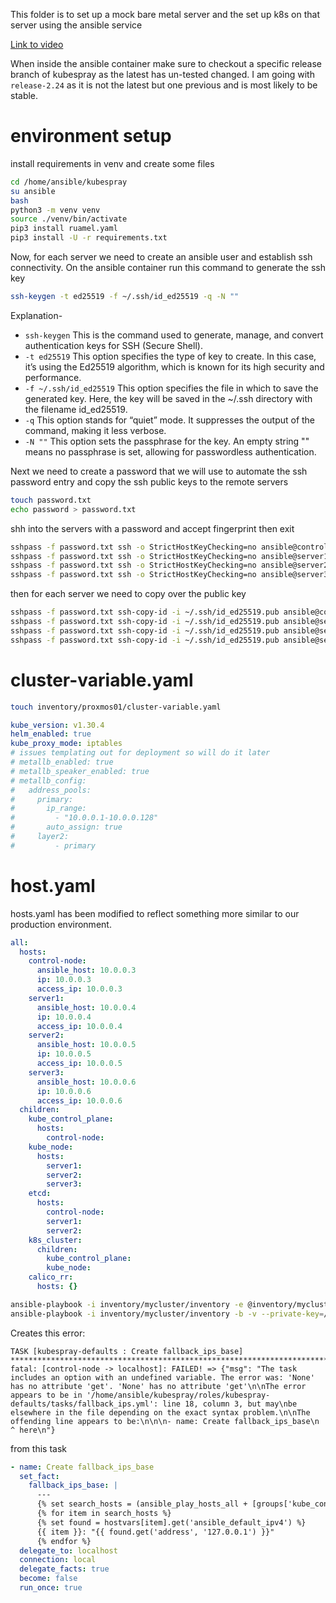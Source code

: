 This folder is to set up a mock bare metal server and the set up k8s on that server using the ansible service

[Link to video](https://youtu.be/lvkpIoySt3U?si=JL0AErUN3QxRSDw0)

When inside the ansible container make sure to checkout a specific release branch of kubespray as the latest has un-tested changed.
I am going with `release-2.24` as it is not the latest but one previous and is most likely to be stable.

# environment setup
install requirements in venv and create some files

```bash
cd /home/ansible/kubespray
su ansible
bash
python3 -m venv venv
source ./venv/bin/activate
pip3 install ruamel.yaml
pip3 install -U -r requirements.txt
```

Now, for each server we need to create an ansible user and establish ssh connectivity. 
On the ansible container run this command to generate the ssh key

```bash
ssh-keygen -t ed25519 -f ~/.ssh/id_ed25519 -q -N ""
```
Explanation-
- `ssh-keygen` This is the command used to generate, manage, and convert authentication keys for SSH (Secure Shell).
- `-t ed25519` This option specifies the type of key to create. In this case, it’s using the Ed25519 algorithm, which is known for its high security and performance.
- `-f ~/.ssh/id_ed25519` This option specifies the file in which to save the generated key. Here, the key will be saved in the ~/.ssh directory with the filename id_ed25519.
- `-q` This option stands for “quiet” mode. It suppresses the output of the command, making it less verbose.
- `-N ""` This option sets the passphrase for the key. An empty string "" means no passphrase is set, allowing for passwordless authentication.

Next we need to create a password that we will use to automate the ssh password entry and copy the ssh public keys to the remote servers
```bash
touch password.txt
echo password > password.txt

```
shh into the servers with a password  and accept fingerprint then exit
```bash
sshpass -f password.txt ssh -o StrictHostKeyChecking=no ansible@control-node exit
sshpass -f password.txt ssh -o StrictHostKeyChecking=no ansible@server1 exit
sshpass -f password.txt ssh -o StrictHostKeyChecking=no ansible@server2 exit
sshpass -f password.txt ssh -o StrictHostKeyChecking=no ansible@server3 exit
```

then for each server we need to copy over the public key
```bash
sshpass -f password.txt ssh-copy-id -i ~/.ssh/id_ed25519.pub ansible@control-node
sshpass -f password.txt ssh-copy-id -i ~/.ssh/id_ed25519.pub ansible@server1
sshpass -f password.txt ssh-copy-id -i ~/.ssh/id_ed25519.pub ansible@server2
sshpass -f password.txt ssh-copy-id -i ~/.ssh/id_ed25519.pub ansible@server3
```

# cluster-variable.yaml
```bash
touch inventory/proxmos01/cluster-variable.yaml
```

```yaml
kube_version: v1.30.4
helm_enabled: true
kube_proxy_mode: iptables
# issues templating out for deployment so will do it later
# metallb_enabled: true
# metallb_speaker_enabled: true
# metallb_config:
#   address_pools:
#     primary:
#       ip_range:
#         - "10.0.0.1-10.0.0.128"
#       auto_assign: true
#     layer2:
#         - primary
```

# host.yaml
hosts.yaml has been modified to reflect something more similar to our production environment.
```yaml
all:
  hosts:
    control-node:
      ansible_host: 10.0.0.3
      ip: 10.0.0.3
      access_ip: 10.0.0.3
    server1:
      ansible_host: 10.0.0.4
      ip: 10.0.0.4
      access_ip: 10.0.0.4
    server2:
      ansible_host: 10.0.0.5
      ip: 10.0.0.5
      access_ip: 10.0.0.5
    server3:
      ansible_host: 10.0.0.6
      ip: 10.0.0.6
      access_ip: 10.0.0.6
  children:
    kube_control_plane:
      hosts:
        control-node:
    kube_node:
      hosts:
        server1:
        server2:
        server3:
    etcd:
      hosts:
        control-node:
        server1:
        server2:
    k8s_cluster:
      children:
        kube_control_plane:
        kube_node:
    calico_rr:
      hosts: {}
```

```bash
ansible-playbook -i inventory/mycluster/inventory -e @inventory/mycluster/cluster-variable.yaml --become --become-user=root -u ansible cluster.yml
ansible-playbook -i inventory/mycluster/inventory -b -v --private-key=/home/ansible/.ssh/id_ed25519
```

Creates this error:
```
TASK [kubespray-defaults : Create fallback_ips_base] **************************************************************************************************************************************************
fatal: [control-node -> localhost]: FAILED! => {"msg": "The task includes an option with an undefined variable. The error was: 'None' has no attribute 'get'. 'None' has no attribute 'get'\n\nThe error appears to be in '/home/ansible/kubespray/roles/kubespray-defaults/tasks/fallback_ips.yml': line 18, column 3, but may\nbe elsewhere in the file depending on the exact syntax problem.\n\nThe offending line appears to be:\n\n\n- name: Create fallback_ips_base\n  ^ here\n"}
```

from this task
```yaml
- name: Create fallback_ips_base
  set_fact:
    fallback_ips_base: |
      ---
      {% set search_hosts = (ansible_play_hosts_all + [groups['kube_control_plane'][0]]) | unique if ansible_limit is defined else (groups['k8s_cluster'] | default([]) + groups['etcd'] | default([]) + groups['calico_rr'] | default([])) | unique %}
      {% for item in search_hosts %}
      {% set found = hostvars[item].get('ansible_default_ipv4') %}
      {{ item }}: "{{ found.get('address', '127.0.0.1') }}"
      {% endfor %}
  delegate_to: localhost
  connection: local
  delegate_facts: true
  become: false
  run_once: true
```